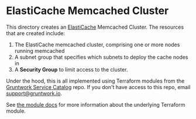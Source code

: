 # ElastiCache Memcached Cluster

This directory creates an [ElastiCache](https://docs.aws.amazon.com/AmazonElastiCache/latest/mem-ug/WhatIs.html)
Memcached Cluster. The resources that are created include:

1. The ElastiCache memcached cluster, comprising one or more nodes running memcached
1. A subnet group that specifies which subnets to deploy the cache nodes in
1. A **Security Group** to limit access to the cluster.

Under the hood, this is all implemented using Terraform modules from the [Gruntwork Service
Catalog](https://github.com/gruntwork-io/terraform-aws-service-catalog) repo. If you don't have access to this repo, email
[support@gruntwork.io](mailto:support@gruntwork.io).

See [the module docs](https://github.com/gruntwork-io/terraform-aws-service-catalog/tree/v0.62.0/modules/data-stores/memcached) for more
information about the underlying Terraform module.
